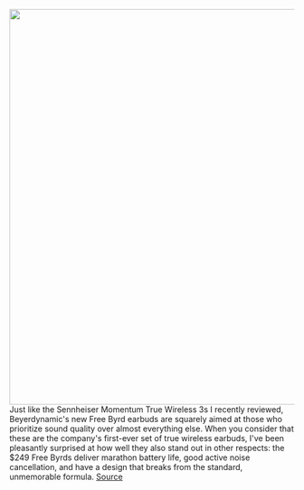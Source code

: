 <img src='https://cdn.vox-cdn.com/thumbor/padPqtHLLO25ySJJENxaMQwfwe0=/0x0:2040x1360/1200x675/filters:focal(907x661:1233x987)/cdn.vox-cdn.com/uploads/chorus_image/image/71133118/DSCF8453_2.0.jpg' width='700px' /><br/>
Just like the Sennheiser Momentum True Wireless 3s I recently reviewed, Beyerdynamic's new Free Byrd earbuds are squarely aimed at those who prioritize sound quality over almost everything else. When you consider that these are the company's first-ever set of true wireless earbuds, I've been pleasantly surprised at how well they also stand out in other respects: the $249 Free Byrds deliver marathon battery life, good active noise cancellation, and have a design that breaks from the standard, unmemorable formula.
<a href='https://www.theverge.com/23220566/beyerdynamic-free-byrd-review'> Source <a/>